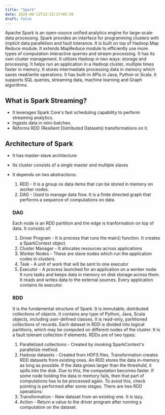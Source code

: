 ```yaml
---
title: "Spark"
date: 2024-06-12T13:13:17+05:30
draft: false
---
```


Apache Spark is an open-source unified analytics engine for large-scale data processing. Spark provides an interface for programming clusters with implicit data parallelism and fault tolerance. It is built on top of Hadoop Map Reduce module. It extends MapReduce module to efficiently use more types of computation interactive queries and stream processing.
It has its own cluster management. It utilizes Hadoop in two ways: storage and processing. It helps run an application in a Hadoop cluster, multiple times faster in memory. It stores  intermediate processing data in memory which saves read/write operations. It has built-in APIs in Java, Python or Scala. It supports SQL queries, streaming data, machine learning and Graph algorithms.

## What is Spark Streaming?
* It leverages Spark Core's fast scheduling capability to perform streaming analytics.
* Ingests data in mini-batches.
* Reforms RDD (Resilient Distributed Datasets) transformations on it.

## Architecture of Spark
* It has master-slave architecture
* Its cluster consists of a single master and multiple slaves
* It depends on two abstractions:
    1. RDD - It is a group os data items that can be stored in memory on worker nodes.
    2. DAG - Used to manage data flow. It is a finite directed graph that performs a sequence of computations on data.
    ### DAG
    Each node is an RDD partition and the edge is tranformation on top of data. It consists of:
    1. Driver Program - It is process that runs the main() function. It creates a SparkContext object.
    2. Cluster Manager - It allocates resources across applications
    3. Worker Nodes - These are slave nodes which run the application codes in clusters.
    4. Task - A unit of work that will be sent to one executor
    5. Executor - A process launched for an application on a worker node. It runs tasks and keeps data in memory on disk storage across them. It reads and writes data to the external sources. Every application contains its executor.

    ### RDD
    It is the fundamental structure of Spark. It is immutable, distributed collections of objects. It contains any type of Python, Java, Scala objects, including user-defined classes. It is read-only, partitioned collections of records. Each dataset in RDD is divided into logical partitions, which may be computed on different nodes of the cluster. It is a fault tolerant collection if elements. RDDs are of two types:
    1. Parallelized collections - Created by invoking SparkContext's parallelize method.
    2. Hadoop datasets - Created from HDFS files.
    Transformation creates RDD datasets from existing ones. An RDD stores the data in-memory as long as possible. If the data grows larger than the threshold, it spills into the disk. Due to this, the computation becomes faster. If some node holding the data in memory fails, then that part of computations has to be processed again. To avoid this, check pointing is performed after some stages. There are two RDD operations:
    1. Transformation - New dataset from an existing one. It is lazy.
    2. Action - Return a value to the driver program after running a computation on the dataset.